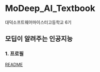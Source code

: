 # MoDeep_AI_Textbook
대덕소프트웨어마이스터고등학교 6기

## 모딥이 알려주는 인공지능
### 1. 프로필
[README](https://github.com/MoDeep/MoDeep_AI_Textbook/blob/main/1.%20프로필/README.md)
